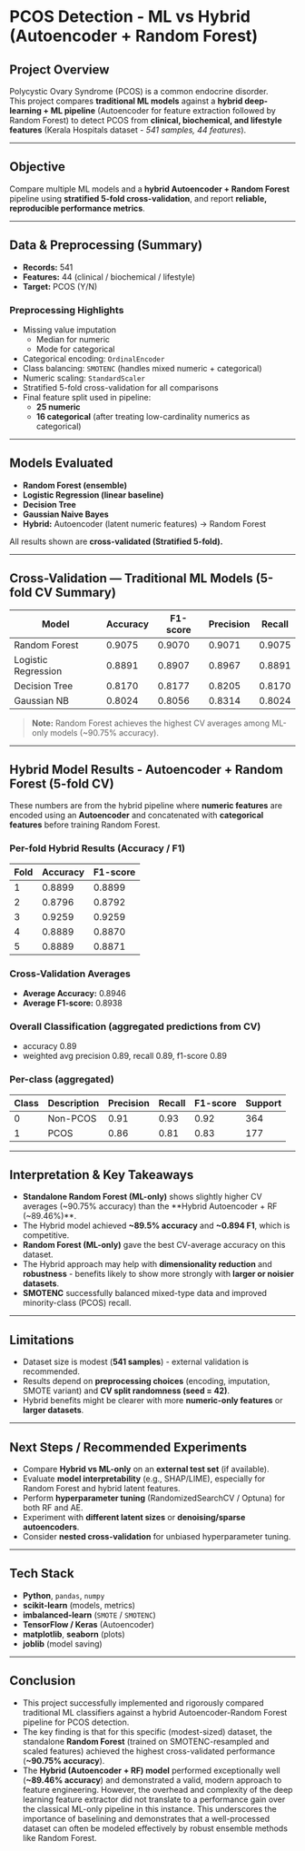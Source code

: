 # PCOS Detection - ML vs Hybrid (Autoencoder + Random Forest)

## Project Overview
Polycystic Ovary Syndrome (PCOS) is a common endocrine disorder.  
This project compares **traditional ML models** against a **hybrid deep-learning + ML pipeline** (Autoencoder for feature extraction followed by Random Forest) to detect PCOS from **clinical, biochemical, and lifestyle features** (Kerala Hospitals dataset - *541 samples, 44 features*).

---

## Objective
Compare multiple ML models and a **hybrid Autoencoder + Random Forest** pipeline using **stratified 5-fold cross-validation**, and report **reliable, reproducible performance metrics**.

---

## Data & Preprocessing (Summary)
- **Records:** 541  
- **Features:** 44 (clinical / biochemical / lifestyle)  
- **Target:** PCOS (Y/N)

### Preprocessing Highlights
- Missing value imputation  
  - Median for numeric  
  - Mode for categorical  
- Categorical encoding: `OrdinalEncoder`  
- Class balancing: `SMOTENC` (handles mixed numeric + categorical)  
- Numeric scaling: `StandardScaler`  
- Stratified 5-fold cross-validation for all comparisons  
- Final feature split used in pipeline:  
  - **25 numeric**
  - **16 categorical** (after treating low-cardinality numerics as categorical)

---

## Models Evaluated
- **Random Forest (ensemble)**
- **Logistic Regression (linear baseline)**
- **Decision Tree**
- **Gaussian Naive Bayes**
- **Hybrid:** Autoencoder (latent numeric features) -> Random Forest

All results shown are **cross-validated (Stratified 5-fold).**

---

## Cross-Validation — Traditional ML Models (5-fold CV Summary)

| Model               | Accuracy | F1-score | Precision | Recall |
|---------------------|-----------|-----------|------------|---------|
| Random Forest       | 0.9075    | 0.9070    | 0.9071     | 0.9075  |
| Logistic Regression | 0.8891    | 0.8907    | 0.8967     | 0.8891  |
| Decision Tree       | 0.8170    | 0.8177    | 0.8205     | 0.8170  |
| Gaussian NB         | 0.8024    | 0.8056    | 0.8314     | 0.8024  |

> **Note:** Random Forest achieves the highest CV averages among ML-only models (~90.75% accuracy).

---

## Hybrid Model Results - Autoencoder + Random Forest (5-fold CV)

These numbers are from the hybrid pipeline where **numeric features** are encoded using an **Autoencoder** and concatenated with **categorical features** before training Random Forest.

### Per-fold Hybrid Results (Accuracy / F1)
| Fold | Accuracy | F1-score |
|------|-----------|----------|
| 1 | 0.8899 | 0.8899 |
| 2 | 0.8796 | 0.8792 |
| 3 | 0.9259 | 0.9259 |
| 4 | 0.8889 | 0.8870 |
| 5 | 0.8889 | 0.8871 |

### Cross-Validation Averages
- **Average Accuracy:** 0.8946  
- **Average F1-score:** 0.8938  

### Overall Classification (aggregated predictions from CV)
- accuracy 0.89 
- weighted avg precision 0.89, recall 0.89, f1-score 0.89


### Per-class (aggregated)
| Class | Description | Precision | Recall | F1-score | Support |
|--------|--------------|------------|---------|-----------|----------|
| 0 | Non-PCOS | 0.91 | 0.93 | 0.92 | 364 |
| 1 | PCOS | 0.86 | 0.81 | 0.83 | 177 |

---

## Interpretation & Key Takeaways
- **Standalone Random Forest (ML-only)** shows slightly higher CV averages (~90.75% accuracy) than the **Hybrid Autoencoder + RF (~89.46%)**.
- The Hybrid model achieved **~89.5% accuracy** and **~0.894 F1**, which is competitive.
- **Random Forest (ML-only)** gave the best CV-average accuracy on this dataset.
- The Hybrid approach may help with **dimensionality reduction** and **robustness** - benefits likely to show more strongly with **larger or noisier datasets**.
- **SMOTENC** successfully balanced mixed-type data and improved minority-class (PCOS) recall.

---

## Limitations
- Dataset size is modest (**541 samples**) - external validation is recommended.  
- Results depend on **preprocessing choices** (encoding, imputation, SMOTE variant) and **CV split randomness (seed = 42)**.  
- Hybrid benefits might be clearer with more **numeric-only features** or **larger datasets**.

---

## Next Steps / Recommended Experiments
- Compare **Hybrid vs ML-only** on an **external test set** (if available).  
- Evaluate **model interpretability** (e.g., SHAP/LIME), especially for Random Forest and hybrid latent features.  
- Perform **hyperparameter tuning** (RandomizedSearchCV / Optuna) for both RF and AE.  
- Experiment with **different latent sizes** or **denoising/sparse autoencoders**.  
- Consider **nested cross-validation** for unbiased hyperparameter tuning.

---

## Tech Stack
- **Python**, `pandas`, `numpy`  
- **scikit-learn** (models, metrics)  
- **imbalanced-learn** (`SMOTE` / `SMOTENC`)  
- **TensorFlow / Keras** (Autoencoder)  
- **matplotlib**, **seaborn** (plots)  
- **joblib** (model saving)

---
## Conclusion
- This project successfully implemented and rigorously compared traditional ML classifiers against a hybrid Autoencoder-Random Forest pipeline for PCOS detection.
- The key finding is that for this specific (modest-sized) dataset, the standalone **Random Forest** (trained on SMOTENC-resampled and scaled features) achieved the highest cross-validated performance (**~90.75% accuracy**).
- The **Hybrid (Autoencoder + RF) model** performed exceptionally well (**~89.46% accuracy**) and demonstrated a valid, modern approach to feature engineering. However, the overhead and complexity of the deep learning feature extractor did not translate to a performance gain over the classical ML-only pipeline in this instance. This underscores the importance of baselining and demonstrates that a well-processed dataset can often be modeled effectively by robust ensemble methods like Random Forest.
